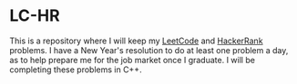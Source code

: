 # LC-HR

This is a repository where I will keep my [LeetCode](https://leetcode.com/) and [HackerRank](https://www.hackerrank.com/interview/interview-preparation-kit) problems. I have a New Year's resolution to do at least one problem a day, as to help prepare me for the job market once I graduate. I will be completing these problems in C++.
